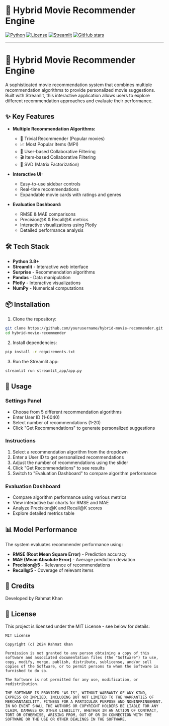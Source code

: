 # 🎥 Hybrid Movie Recommender Engine

[![Python](https://img.shields.io/badge/Python-3.8%2B-blue)](https://www.python.org/)
[![License](https://img.shields.io/badge/License-MIT-green.svg)](LICENSE)
[![Streamlit](https://img.shields.io/badge/Built%20With-Streamlit-red)](https://streamlit.io/)
[![GitHub stars](https://img.shields.io/github/stars/rah1809/hybrid-movie-recommender)](https://github.com/rah1809/hybrid-movie-recommender/stargazers)

---








# 🎥 Hybrid Movie Recommender Engine

A sophisticated movie recommendation system that combines multiple recommendation algorithms to provide personalized movie suggestions. Built with Streamlit, this interactive application allows users to explore different recommendation approaches and evaluate their performance.

## ✨ Key Features

- **Multiple Recommendation Algorithms:**
  - 🎯 Trivial Recommender (Popular movies)
  - 📈 Most Popular Items (MPI)
  - 👥 User-based Collaborative Filtering
  - 🎬 Item-based Collaborative Filtering
  - 🔢 SVD (Matrix Factorization)
- **Interactive UI:**

  - Easy-to-use sidebar controls
  - Real-time recommendations
  - Expandable movie cards with ratings and genres
- **Evaluation Dashboard:**
  - RMSE & MAE comparisons
  - Precision@K & Recall@K metrics
  - Interactive visualizations using Plotly
  - Detailed performance analysis

## 🛠️ Tech Stack

- **Python 3.8+**
- **Streamlit** - Interactive web interface
- **Surprise** - Recommendation algorithms
- **Pandas** - Data manipulation
- **Plotly** - Interactive visualizations
- **NumPy** - Numerical computations

## 📦 Installation

1. Clone the repository:
```bash
git clone https://github.com/yourusername/hybrid-movie-recommender.git
cd hybrid-movie-recommender
```

2. Install dependencies:
```bash
pip install -r requirements.txt
```

3. Run the Streamlit app:
```bash
streamlit run streamlit_app/app.py
```

## 🚀 Usage

### Settings Panel
- Choose from 5 different recommendation algorithms
- Enter User ID (1-6040)
- Select number of recommendations (1-20)
- Click "Get Recommendations" to generate personalized suggestions

### Instructions
1. Select a recommendation algorithm from the dropdown
2. Enter a User ID to get personalized recommendations
3. Adjust the number of recommendations using the slider
4. Click "Get Recommendations" to see results
5. Switch to "Evaluation Dashboard" to compare algorithm performance

### Evaluation Dashboard
- Compare algorithm performance using various metrics
- View interactive bar charts for RMSE and MAE
- Analyze Precision@K and Recall@K scores
- Explore detailed metrics table

## 📊 Model Performance

The system evaluates recommender performance using:
- **RMSE (Root Mean Square Error)** - Prediction accuracy
- **MAE (Mean Absolute Error)** - Average prediction deviation
- **Precision@5** - Relevance of recommendations
- **Recall@5** - Coverage of relevant items

## 👤 Credits

Developed by Rahmat Khan

## 📄 License

This project is licensed under the MIT License - see below for details:

```
MIT License

Copyright (c) 2024 Rahmat Khan

Permission is not granted to any person obtaining a copy of this software and associated documentation files (the "Software") to use, copy, modify, merge, publish, distribute, sublicense, and/or sell copies of the Software, or to permit persons to whom the Software is furnished to do so.

The Software is not permitted for any use, modification, or redistribution.

THE SOFTWARE IS PROVIDED "AS IS", WITHOUT WARRANTY OF ANY KIND, EXPRESS OR IMPLIED, INCLUDING BUT NOT LIMITED TO THE WARRANTIES OF MERCHANTABILITY, FITNESS FOR A PARTICULAR PURPOSE AND NONINFRINGEMENT. IN NO EVENT SHALL THE AUTHORS OR COPYRIGHT HOLDERS BE LIABLE FOR ANY CLAIM, DAMAGES OR OTHER LIABILITY, WHETHER IN AN ACTION OF CONTRACT, TORT OR OTHERWISE, ARISING FROM, OUT OF OR IN CONNECTION WITH THE SOFTWARE OR THE USE OR OTHER DEALINGS IN THE SOFTWARE.


